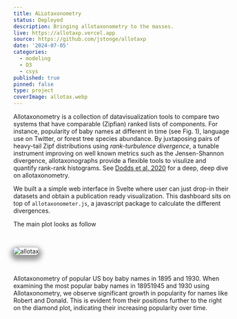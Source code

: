 ```yaml
---
title: ALLotaxonometry
status: Deployed
description: Bringing allotaxonometry to the masses. 
live: https://allotaxp.vercel.app
source: https://github.com/jstonge/allotaxp
date: '2024-07-05'
categories:
  - modeling
  - D3
  - csys
published: true
pinned: false
type: project
coverImage: allotax.webp
---
```

<script>
	import allotax from '$lib/assets/allotax.webp';
</script>

Allotaxonometry is a collection of datavisualization tools to compare two systems that have comparable (Zipfian) ranked lists of components. For instance, popularity of baby names at different in time (see Fig. 1), language use on Twitter, or forest tree species abundance. By juxtaposing pairs of heavy-tail Zipf distributions using _rank-turbulence divergence_, a tunable instrument improving on well known metrics such as the Jensen-Shannon divergence, allotaxonographs provide a flexible tools to visulize and quantify rank-rank histograms. See [Dodds et al. 2020](https://www.semanticscholar.org/reader/9afd434304a24928c3d4f13083a4a1e0df2321b5) for a deep, deep dive on allotaxonometry.

We built a a simple web interface in Svelte where user can just drop-in their datasets and obtain a publication ready visualization. This dashboard sits on top of `allotaxonometer.js`, a javascript package to calculate the different divergences.

The main plot looks as follow

<img alt="allotax" class="image" src={allotax} />

Allotaxonometry of popular US boy baby names in 1895 and 1930. When examining the most popular baby names in 18951945 and 1930 using Allotaxonometry, we observe significant growth in popularity for names like Robert and Donald. This is evident from their positions further to the right on the diamond plot, indicating their increasing popularity over time. 

<!-- The tunable histogram plot on the right provides additional insight into the magnitude of their growth, as they moved from ranks 638 and 3024 in 1945 to first and second rank in 1995, respectively. The interactive equation on the left top corner shows that we have used an $\alpha=0.92$ to determine the relative importance of rare baby names relative to common ones [DESCRIBE RTD BETTER]. Mary and Linda lost the baby name lottery during the same period. [TODO: figure out why stroke-width of cells appears so thick?! We need to improve our export of SVG more generally. Labels are too small at the moment. -->

<style>
  .image {
    margin-top: 2rem;
    margin-bottom: 2rem;
    box-shadow: 0 0 0 0.75px rgba(128, 128, 128, 0.2), 0 6px 12px 6px rgba(0, 0, 0, 0.4);
    border-radius: 8px;
  }
</style>
